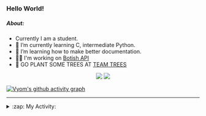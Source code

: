 ### Hello World!

##### About:
- Currently I am a student.
- 🌱 I’m currently learning C, intermediate Python.
- 🌱 I’m learning how to make better documentation.
- 👨‍💻 I'm working on [Botish API](https://github.com/Vyvy-vi/api)
- 🌱 GO PLANT SOME TREES AT [TEAM TREES](https://teamtrees.org/)

<p align="center">
  <a href="https://twitter.com/Vyvy_viM"><img target="_blank" src="https://img.shields.io/badge/twitter%20@Vyvy_viM-0D95E8?style=for-the-badge&logo=twitter&logoColor=white"/></a> 
  <a href="https://vyvy-vi.github.io/portfolio"><img target="_blank" src="https://img.shields.io/badge/-I_love_open_source-green?style=for-the-badge&logo=github&logoColor=black"/></a> 
</p>

[![Vyom's github activity graph](https://activity-graph.herokuapp.com/graph?username=Vyvy-vi)](https://github.com/ashutosh00710/github-readme-activity-graph)

---
<details>
  <summary>:zap: My Activity:</summary>
  
<!--START_SECTION:waka-->
![Code Time](http://img.shields.io/badge/Code%20Time-658%20hrs%207%20mins-blue)

**I'm a Night 🦉** 

```text
🌞 Morning    49 commits     ██░░░░░░░░░░░░░░░░░░░░░░░   8.81% 
🌆 Daytime    128 commits    █████░░░░░░░░░░░░░░░░░░░░   23.02% 
🌃 Evening    180 commits    ████████░░░░░░░░░░░░░░░░░   32.37% 
🌙 Night      199 commits    █████████░░░░░░░░░░░░░░░░   35.79%

```
📅 **I'm Most Productive on Sunday** 

```text
Monday       58 commits     ██░░░░░░░░░░░░░░░░░░░░░░░   10.43% 
Tuesday      94 commits     ████░░░░░░░░░░░░░░░░░░░░░   16.91% 
Wednesday    88 commits     ████░░░░░░░░░░░░░░░░░░░░░   15.83% 
Thursday     68 commits     ███░░░░░░░░░░░░░░░░░░░░░░   12.23% 
Friday       55 commits     ██░░░░░░░░░░░░░░░░░░░░░░░   9.89% 
Saturday     60 commits     ██░░░░░░░░░░░░░░░░░░░░░░░   10.79% 
Sunday       133 commits    ██████░░░░░░░░░░░░░░░░░░░   23.92%

```


📊 **This Week I Spent My Time On** 

```text
🔥 Editors: 
VS Code                  5 hrs 40 mins       ███████████████░░░░░░░░░░   63.26% 
Vim                      3 hrs 17 mins       █████████░░░░░░░░░░░░░░░░   36.74%

🐱‍💻 Projects: 
Unknown Project          2 hrs 57 mins       ████████░░░░░░░░░░░░░░░░░   33.05% 
uni-webpages             2 hrs 49 mins       ███████░░░░░░░░░░░░░░░░░░   31.46% 
faceapp-backend          1 hr 47 mins        █████░░░░░░░░░░░░░░░░░░░░   20.04% 
discord-bot-assignment-1.38 mins             █░░░░░░░░░░░░░░░░░░░░░░░░   7.09% 
botish-api               32 mins             █░░░░░░░░░░░░░░░░░░░░░░░░   6.13%

```


 Last Updated on 13/03/2022 10:08:01 UTC
<!--END_SECTION:waka-->
</details>
